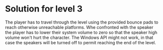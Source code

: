 # Solution for level 3

The player has to travel through the level using the provided bounce pads to reach otherwise unreachable platforms.
Whe confronted with the speaker the player has to lower their system volume to zero so that the speaker high volume won't hurt the character.
The Windows API might not work, in that case the speakers will be turned off to permit reaching the end of the level.
